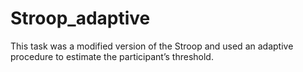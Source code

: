 # Stroop_adaptive
This task was a modified version of the Stroop and used an adaptive procedure to estimate the participant’s threshold.
